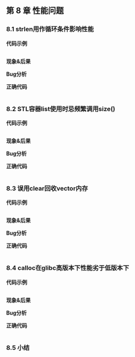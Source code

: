 ## 第 8 章  性能问题

### 8.1 strlen用作循环条件影响性能

**代码示例**

```cpp

```

**现象&后果**



**Bug分析**



**正确代码**

```cpp

```



### 8.2 STL容器list使用时忌频繁调用size()

**代码示例**

```cpp

```

**现象&后果**



**Bug分析**



**正确代码**

```cpp

```



### 8.3 误用clear回收vector内存

**代码示例**

```cpp

```

**现象&后果**



**Bug分析**



**正确代码**

```cpp

```



### 8.4 calloc在glibc高版本下性能劣于低版本下

**代码示例**

```cpp

```

**现象&后果**



**Bug分析**



**正确代码**

```cpp

```



### 8.5 小结



